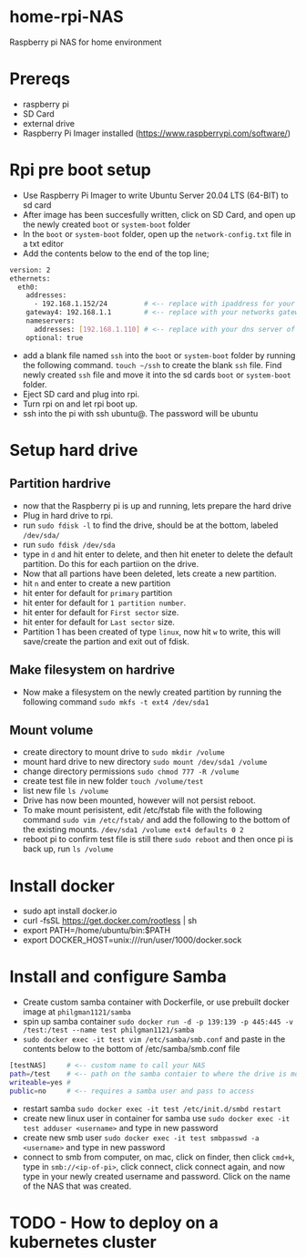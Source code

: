 # home-rpi-NAS
Raspberry pi NAS for home environment

# Prereqs
- raspberry pi
- SD Card
- external drive
- Raspberry Pi Imager installed (https://www.raspberrypi.com/software/)

# Rpi pre boot setup
- Use Raspberry Pi Imager to write Ubuntu Server 20.04 LTS (64-BIT) to sd card
- After image has been succesfully written, click on SD Card, and open up the newly created `boot` or `system-boot` folder
- In the `boot`  or `system-boot` folder, open up the `network-config.txt` file in a txt editor
- Add the contents below  to the end of the top line;

```bash
version: 2
ethernets:
  eth0:
    addresses:
      - 192.168.1.152/24         # <-- replace with ipaddress for your pi
    gateway4: 192.168.1.1        # <-- replace with your networks gateway
    nameservers:
      addresses: [192.168.1.110] # <-- replace with your dns server of choice
    optional: true
```

- add a blank file named `ssh` into the `boot` or `system-boot` folder by running the following command. `touch ~/ssh` to create the blank `ssh` file. Find newly created `ssh` file and move it into the sd cards `boot` or `system-boot` folder.
- Eject SD card and plug into rpi.
- Turn rpi on and let rpi boot up.
- ssh into the pi with ssh ubuntu@<ip-address>. The password will be ubuntu

# Setup hard drive
## Partition hardrive
- now that the Raspberry pi is up and running, lets prepare the hard drive
- Plug in hard drive to rpi.
- run `sudo fdisk -l` to find the drive, should be at the bottom, labeled `/dev/sda/`
- run `sudo fdisk /dev/sda`
- type in `d` and hit enter to delete, and then hit eneter to delete the default partition. Do this for each partiion on the drive.
- Now that all partions have been deleted, lets create a new partition.
- hit `n` and enter to create a new partition
- hit enter for default for `primary` partition
- hit enter for default for `1 partition number`.
- hit enter for default for `First sector` size.
- hit enter for default for `Last sector` size.
- Partition 1 has been created of type `linux`, now hit `w` to write, this will save/create the partion and exit out of fdisk.

## Make filesystem on hardrive
- Now make a filesystem on the newly created partition by running the following command `sudo mkfs -t ext4 /dev/sda1`

## Mount volume
- create directory to mount drive to `sudo mkdir /volume`
- mount hard drive to new directory `sudo mount /dev/sda1 /volume`
- change directory permissions `sudo chmod 777 -R /volume`
- create test file in new folder `touch /volume/test`
- list new file `ls /volume`
- Drive has now been mounted, however will not persist reboot.
- To make mount perisistent, edit /etc/fstab file with the following command `sudo vim /etc/fstab/` and add the following to the bottom of the existing mounts. `/dev/sda1 /volume ext4 defaults 0 2`
- reboot pi to confirm test file is still there `sudo reboot` and then once pi is back up, run `ls /volume`

# Install docker
- sudo apt install docker.io
- curl -fsSL https://get.docker.com/rootless | sh
- export PATH=/home/ubuntu/bin:$PATH
- export DOCKER_HOST=unix:///run/user/1000/docker.sock

# Install and configure Samba
- Create custom samba container with Dockerfile, or use prebuilt docker image at `philgman1121/samba`
- spin up samba container `sudo docker run -d -p 139:139 -p 445:445 -v /test:/test --name test philgman1121/samba`
- `sudo docker exec -it test vim /etc/samba/smb.conf` and paste in the contents below to the bottom of /etc/samba/smb.conf file

```bash
[testNAS]     # <-- custom name to call your NAS
path=/test    # <-- path on the samba contaier to where the drive is mounted on
writeable=yes # 
public=no     # <-- requires a samba user and pass to access
```

- restart samba `sudo docker exec -it test /etc/init.d/smbd restart`
- create new linux user in container for samba use `sudo docker exec -it test adduser <username>` and type in new password
- create new smb user `sudo docker exec -it test smbpasswd -a <username>` and type in new password
- connect to smb from computer, on mac, click on finder, then click `cmd+k`, type in `smb://<ip-of-pi>`, click connect, click connect again, and now type in your newly created username and password. Click on the name of the NAS that was created.


# TODO - How to deploy on a kubernetes cluster
